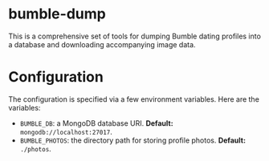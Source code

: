 # bumble-dump

This is a comprehensive set of tools for dumping Bumble dating profiles into a database and downloading accompanying image data.

# Configuration

The configuration is specified via a few environment variables. Here are the variables:

 * `BUMBLE_DB`: a MongoDB database URI. **Default:** `mongodb://localhost:27017`.
 * `BUMBLE_PHOTOS`: the directory path for storing profile photos. **Default:** `./photos`.

